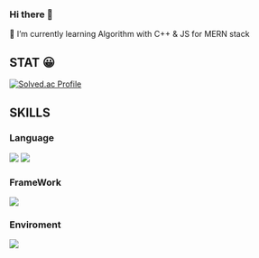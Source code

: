 ### Hi there 👋

<!--
**Green-grape/Green-grape** is a ✨ _special_ ✨ repository because its `README.md` (this file) appears on your GitHub profile.

Here are some ideas to get you started:

- 🔭 I’m currently working on ...
- 🌱 I’m currently learning ...
- 👯 I’m looking to collaborate on ...
- 🤔 I’m looking for help with ...
- 💬 Ask me about ...
- 📫 How to reach me: ...
- 😄 Pronouns: ...
- ⚡ Fun fact: ...
-->

🌱 I’m currently learning Algorithm with C++ & JS for MERN stack

<h2>STAT 😀</h2>

[![Solved.ac Profile](http://mazassumnida.wtf/api/v2/generate_badge?boj=yhkim137)](https://solved.ac/yhkim137/)

<h2>SKILLS</h2>
  <h3>Language</h3>
  <p>
    <img src="https://img.shields.io/badge/C++-00599C.svg?&style=for-the-badge&logo=C++&logoColor=white">
    <img src="https://img.shields.io/badge/JavaScript-f7df1e.svg?&style=for-the-badge&logo=JavaScript&logoColor=white">
  </p>
  <h3>FrameWork</h3>
  <p>
    <img src="https://img.shields.io/badge/React-61DAFB.svg?&style=for-the-badge&logo=React&logoColor=white">
  </p>
  <h3>Enviroment</h3>
  <p>
    <img src="https://img.shields.io/badge/Node.js-339933.svg?&style=for-the-badge&logo=Node.js&logoColor=white">
  </p>

